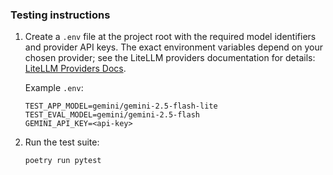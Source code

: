 ### Testing instructions

1. Create a `.env` file at the project root with the required model identifiers and provider API keys. The exact environment variables depend on your chosen provider; see the LiteLLM providers documentation for details: [LiteLLM Providers Docs](https://docs.litellm.ai/docs/providers).

   Example `.env`:

   ```env
   TEST_APP_MODEL=gemini/gemini-2.5-flash-lite
   TEST_EVAL_MODEL=gemini/gemini-2.5-flash
   GEMINI_API_KEY=<api-key>
   ```

2. Run the test suite:

   ```bash
   poetry run pytest
   ```


